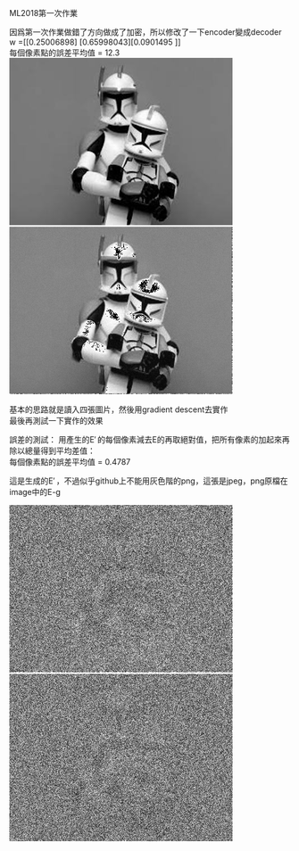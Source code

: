 ML2018第一次作業

因爲第一次作業做錯了方向做成了加密，所以修改了一下encoder變成decoder  
w =[[0.25006898] [0.65998043][0.0901495 ]]   
每個像素點的誤差平均值 = 12.3   
![image](https://github.com/BergLoo/-ML2018_410421252/blob/master/image/I.png?raw=true)
![image](https://github.com/BergLoo/-ML2018_410421252/blob/master/image/I-NEW.png?raw=true)

基本的思路就是讀入四張圖片，然後用gradient descent去實作   
最後再測試一下實作的效果

誤差的測試： 
用產生的E′ 的每個像素減去E的再取絕對值，把所有像素的加起來再除以總量得到平均差值：  
每個像素點的誤差平均值 = 0.4787 

這是生成的E′ ，不過似乎github上不能用灰色階的png，這張是jpeg，png原檔在image中的E-g 

![image](https://github.com/BergLoo/-ML2018_410421252/blob/master/image/E-g.jpeg?raw=true)
![image](https://github.com/BergLoo/-ML2018_410421252/blob/master/image/E%20for%20display.jpeg?raw=true)
